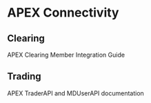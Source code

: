 # APEX Connectivity

## Clearing

APEX Clearing Member Integration Guide

## Trading

APEX TraderAPI and MDUserAPI documentation
